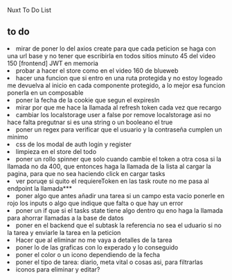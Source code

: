 Nuxt To Do List

## to do
<li> mirar de poner lo del axios create para que cada peticion se haga con una url  base y no tener que escribirla en todos sitios minuto 45 del video 150 [frontend] JWT en memoria </li>
<li> probar a hacer el store como en el video 160 de blueweb </li>
<li> hacer una funcion que si entro en una ruta protegida y no estoy logeado me devuelva al inicio en cada componente protegido, a lo mejor esa funcion ponerla en un composable</li>
<li> poner la fecha de la cookie que segun el expiresIn </li>
<li> mirar por que me hace la llamada al refresh token cada vez que recargo  </li>
<li> cambiar los localstorage user a false por remove localstorage asi no hace falta pregutnar si es una string o un booleano el true </li>
<li> poner un regex para verificar que el usuario y la contraseña cumplen un minimo  </li>
<li> css de los modal de auth login y register  </li>
<li> limpieza en el store  del todo </li>
<li>poner un rollo spinner que solo cuando cambie el token a otra cosa si la llamada no da 400, que entonces haga la llamada de la lista al cargar la pagina, para que no sea haciendo click en cargar tasks </li>
<li>ver poruqe si quito el requiereToken en las task route no me pasa al endpoint la llamada*** </li>
<li>poner algo que antes añadir una tarea si un campo esta vacio ponerle en rojo los inputs o algo que indique que falta o que hay un error </li>
<li>poner un if que si el tasks state tiene algo dentro qu eno haga la llamada para ahorrar llamadas a la base de datos </li>
<li>poner en el backend que el subtask la referencia no sea el uduario si no la tarea y enviarle la tarea en la peticion</li>
<li>Hacer que al eliminar no me vaya a detalles de la tarea</li>
<li>poner lo de las graficas con lo experado y lo conseguido </li>
<li>poner el color o un icono dependiendo de la fecha</li>
<li> poner el tipo de tarea: diario, meta vital o cosas asi, para filtrarlas</li>
<li> iconos para eliminar y editar?</li>